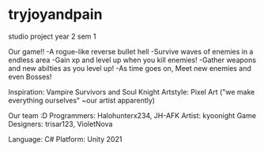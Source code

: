 # tryjoyandpain
studio project year 2 sem 1

Our game!!
-A rogue-like reverse bullet hell
-Survive waves of enemies in a endless area
-Gain xp and level up when you kill enemies!
-Gather weapons and new abilties as you level up!
-As time goes on, Meet new enemies and even Bosses! 

Inspiration: Vampire Survivors and Soul Knight
Artstyle: Pixel Art ("we make everything ourselves" ~our artist apparently)

Our team :D
Programmers: Halohunterx234, JH-AFK
Artist: kyoonight
Game Designers: trisar123, VioletNova

Language: C#
Platform: Unity 2021
